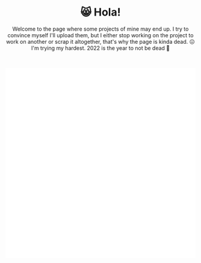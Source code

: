 <div align="center">

<h1 align="center">😸 Hola!</h1>

<p align="center">
Welcome to the page where some projects of mine may end up. I try to convince myself I'll upload them, but I either stop working on the project to work on another or scrap it altogether, that's why the page is kinda dead. 😖 I'm trying my hardest. 2022 is the year to not be dead 🥺  
</p>
<br>

<p align="center">
  <a href="https://github.com/lowlighter/metrics">
    <img src="./github-metrics.svg">
  </a>
</p> 
</div>
